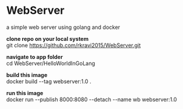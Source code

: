 # WebServer
a simple web server using golang and docker


<b>clone repo on your local system</b> </br>
git clone https://github.com/rkravi2015/WebServer.git

<b>navigate to app folder</b> </br>
cd WebServer/HelloWorldInGoLang

<b>build this image</b> </br>
docker build --tag webserver:1.0 .

<b>run this image</b> </br>
docker run --publish 8000:8080 --detach --name wb webserver:1.0
